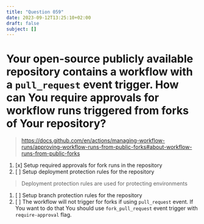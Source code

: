 ```yaml
---
title: "Question 059"
date: 2023-09-12T13:25:10+02:00
draft: false
subject: []
---
```


# Your open-source publicly available repository contains a workflow with a `pull_request` event trigger. How can You require approvals for workflow runs triggered from forks of Your repository?
> https://docs.github.com/en/actions/managing-workflow-runs/approving-workflow-runs-from-public-forks#about-workflow-runs-from-public-forks
1. [x] Setup required approvals for fork runs in the repository
1. [ ] Setup deployment protection rules for the repository
> Deployment protection rules are used for protecting environments
1. [ ] Setup branch protection rules for the repository
1. [ ] The workflow will not trigger for forks if using `pull_request` event. If You want to do that You should use `fork_pull_request` event trigger with `require-approval` flag.
